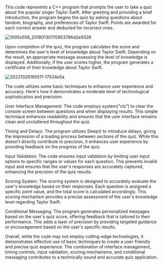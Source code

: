 This code represents a C++ program that prompts the user to take a quiz about the popular singer Taylor Swift. After greeting and providing a brief introduction, the program begins the quiz by asking questions about fandom, biography, and preferences of Taylor Swift. Points are awarded for each correct answer and deducted for incorrect ones.

![1005x558_20180130170953786d2e9326](https://github.com/Cotoburger/Taylor-Swift-Test/assets/100293635/b0266f70-7f42-4c35-b785-e422452714c8)

Upon completion of the quiz, the program calculates the score and determines the user's level of knowledge about Taylor Swift. Depending on the result, an appropriate message assessing the level of knowledge is displayed. Additionally, if the user scores higher, the program generates a certificate of their knowledge about Taylor Swift.

![20221026165511-17534e5a](https://github.com/Cotoburger/Taylor-Swift-Test/assets/100293635/7f4eca43-c76f-400b-8181-e535111a679d)


The code utilizes some basic techniques to enhance user experience and accuracy. Here's how it demonstrates a moderate level of technological sophistication and precision:

User Interface Management: The code employs system("cls") to clear the console screen between questions and when displaying results. This simple technique enhances readability and ensures that the user interface remains clean and uncluttered throughout the quiz.

Timing and Delays: The program utilizes Sleep() to introduce delays, giving the impression of a loading process between sections of the quiz. While this doesn't directly contribute to precision, it enhances user experience by providing feedback on the progress of the quiz.

Input Validation: The code ensures input validation by limiting user input options to specific ranges or values for each question. This prevents invalid input and ensures that the user's responses are accurately captured, enhancing the precision of the quiz results.

Scoring System: The scoring system is designed to accurately evaluate the user's knowledge based on their responses. Each question is assigned a specific point value, and the total score is calculated accordingly. This scoring mechanism provides a precise assessment of the user's knowledge level regarding Taylor Swift.

Conditional Messaging: The program generates personalized messages based on the user's quiz score, offering feedback that is tailored to their performance. This adds a layer of precision by providing targeted guidance or encouragement based on the user's specific results.

Overall, while the code may not employ cutting-edge technologies, it demonstrates effective use of basic techniques to create a user-friendly and precise quiz experience. The combination of interface management, timing controls, input validation, scoring mechanisms, and conditional messaging contributes to a technically sound and accurate quiz application.
